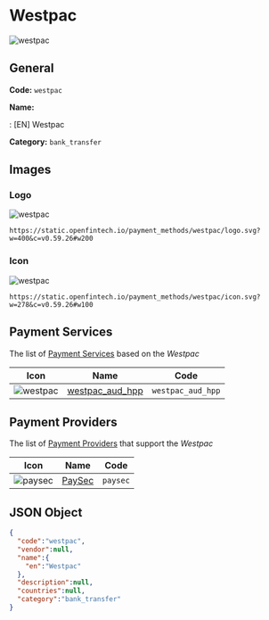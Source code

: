 
# Westpac 
![westpac](https://static.openfintech.io/payment_methods/westpac/logo.svg?w=400&c=v0.59.26#w200)  

## General 
**Code:** `westpac` 
 
**Name:** 
 
:	[EN] Westpac 
 
**Category:** `bank_transfer` 
 

## Images 

### Logo 
![westpac](https://static.openfintech.io/payment_methods/westpac/logo.svg?w=400&c=v0.59.26#w200)  

```
https://static.openfintech.io/payment_methods/westpac/logo.svg?w=400&c=v0.59.26#w200
```  

### Icon 
![westpac](https://static.openfintech.io/payment_methods/westpac/icon.svg?w=278&c=v0.59.26#w100)  

```
https://static.openfintech.io/payment_methods/westpac/icon.svg?w=278&c=v0.59.26#w100
```  

## Payment Services 
 
The list of [Payment Services](/payment-services/) based on the _Westpac_ 

|Icon|Name|Code| 
|:---:|:---:|:---:| 
|![westpac](https://static.openfintech.io/payment_methods/westpac/icon.svg?w=278&c=v0.59.26#w100) |[westpac_aud_hpp](/payment-services/westpac_aud_hpp/)|`westpac_aud_hpp`| 
 

## Payment Providers 
 
The list of [Payment Providers](/payment-providers/) that support the _Westpac_ 

|Icon|Name|Code| 
|:---:|:---:|:---:| 
|![paysec](https://static.openfintech.io/payment_providers/paysec/icon.png?w=278&c=v0.59.26#w100) |[PaySec](/payment-providers/paysec/)|`paysec`| 
 

## JSON Object 

```json
{
  "code":"westpac",
  "vendor":null,
  "name":{
    "en":"Westpac"
  },
  "description":null,
  "countries":null,
  "category":"bank_transfer"
}
```  
